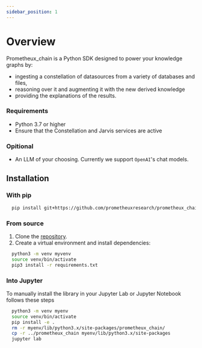 ```yaml
---
sidebar_position: 1
---
```


# Overview

Prometheux_chain is a Python SDK designed to power your knowledge graphs by:

- ingesting a constellation of datasources from a variety of databases and files,
- reasoning over it and augmenting it with the new derived knowledge
- providing the explanations of the results.

### Requirements

- Python 3.7 or higher
- Ensure that the Constellation and Jarvis services are active

### Opitional

- An LLM of your choosing. Currently we support `OpenAI`'s chat models.

## Installation

### With pip

```bash
  pip install git+https://github.com/prometheuxresearch/prometheux_chain.git
```

### From source

1. Clone the [repository](https://github.com/prometheuxresearch/prometheux_chain).
2. Create a virtual environment and install dependencies:

```bash
  python3 -m venv myvenv
  source venv/bin/activate
  pip3 install -r requirements.txt
```

### Into Jupyter

To manually install the library in your Jupyter Lab or Jupyter Notebook follows these steps

```bash
  python3 -m venv myenv
  source venv/bin/activate
  pip install -e .
  rm -r myenv/lib/python3.x/site-packages/prometheux_chain/
  cp -r ../prometheux_chain myenv/lib/python3.x/site-packages
  jupyter lab
```
